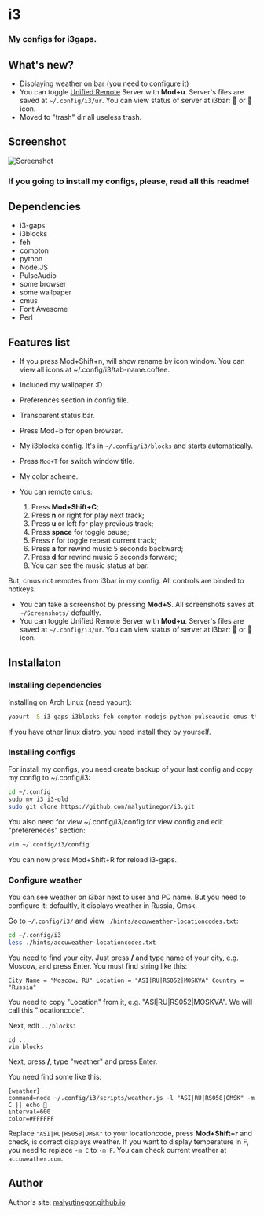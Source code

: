 # i3

### My configs for i3gaps.

## What's new?

* Displaying weather on bar (you need to [configure](#configure-weather "How to configure it?") it)
* You can toggle [Unified Remote](http://unifiedremote.com
 "Unified Remote's site") Server with **Mod+u**. Server's files are saved at `~/.config/i3/ur`. You can view status of server at i3bar:  or  icon.
* Moved to "trash" dir all useless trash.

## Screenshot

![Screenshot](https://raw.githubusercontent.com/malyutinegor/i3/master/screen.png "Screenshot")

### If you going to install my configs, please, read all this readme!

## Dependencies

* i3-gaps          
* i3blocks
* feh
* compton
* python
* Node.JS
* PulseAudio
* some browser
* some wallpaper
* cmus
* Font Awesome
* Perl

## Features list

* If you press Mod+Shift+n, will show rename by icon window. You can view all icons at ~/.config/i3/tab-name.coffee.
* Included my wallpaper :D
* Preferences section in config file.
* Transparent status bar.
* Press Mod+b for open browser.
* My i3blocks config. It's in `~/.config/i3/blocks` and starts automatically. 
* Press `Mod+T` for switch window title.
* My color scheme.
* You can remote cmus:

  1. Press **Mod+Shift+C**;
  2. Press **n** or right for play next track;
  3. Press **u** or left for play previous track;
  4. Press **space** for toggle pause;
  5. Press **r** for toggle repeat current track;
  6. Press **a** for rewind music 5 seconds backward;
  7. Press **d** for rewind music 5 seconds forward;
  8. You can see the music status at bar.

But, cmus not remotes from i3bar in my config. All controls are binded to hotkeys.

* You can take a screenshot by pressing **Mod+S**. All screenshots saves at `~/Screenshots/` defaultly.
* You can toggle Unified Remote Server with **Mod+u**. Server's files are saved at `~/.config/i3/ur`. You can view status of server at i3bar:  or  icon.

## Installaton

### Installing dependencies

Installing on Arch Linux (need yaourt):

```bash
yaourt -S i3-gaps i3blocks feh compton nodejs python pulseaudio cmus ttf-font-awesome perl
```

If you have other linux distro, you need install they by yourself.

### Installing configs

For install my configs, you need create backup of your last config and copy my config to ~/.config/i3:

```bash
cd ~/.config
sudp mv i3 i3-old
sudo git clone https://github.com/malyutinegor/i3.git
```

You also need for view ~/.config/i3/config for view config and edit "prefereneces" section:

```bash
vim ~/.config/i3/config
```

You can now press Mod+Shift+R for reload i3-gaps.

### Configure weather

You can see weather on i3bar next to user and PC name. But you need to configure it: defaultly, it displays weather in Russia, Omsk.

Go to `~/.config/i3/` and view `./hints/accuweather-locationcodes.txt`:

```bash
cd ~/.config/i3
less ./hints/accuweather-locationcodes.txt
```

You need to find your city. Just press **/** and type name of your city, e.g. Moscow, and press Enter. You must find string like this:

```
City Name = "Moscow, RU" Location = "ASI|RU|RS052|MOSKVA" Country = "Russia"
```

You need to copy "Location" from it, e.g. "ASI|RU|RS052|MOSKVA". We will call this "locationcode".

Next, edit `../blocks`:

```
cd ..
vim blocks
```

Next, press **/**, type "weather" and press Enter.

You need find some like this:

```
[weather]
command=node ~/.config/i3/scripts/weather.js -l "ASI|RU|RS058|OMSK" -m C || echo 
interval=600
color=#FFFFFF
```

Replace `"ASI|RU|RS058|OMSK"` to your locationcode, press **Mod+Shift+r** and check, is correct displays weather. If you want to display temperature in F, you need to replace `-m C` to `-m F`. You can check current weather at `accuweather.com`.  

## Author

Author's site: [malyutinegor.github.io](https://malyutinegor.github.io "Author's site")
